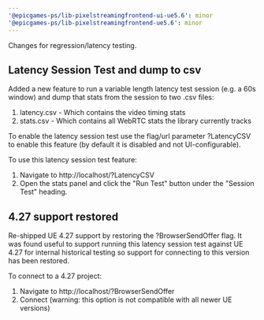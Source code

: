 ```yaml
---
'@epicgames-ps/lib-pixelstreamingfrontend-ui-ue5.6': minor
'@epicgames-ps/lib-pixelstreamingfrontend-ue5.6': minor
---
```


Changes for regression/latency testing.

## Latency Session Test and dump to csv

Added a new feature to run a variable length latency test session (e.g. a 60s window)
and dump that stats from the session to two .csv files:

1. latency.csv - Which contains the video timing stats
2. stats.csv - Which contains all WebRTC stats the library currently tracks

To enable the latency session test use the flag/url parameter ?LatencyCSV
to enable this feature (by default it is disabled and not UI-configurable).

To use this latency session test feature:

1. Navigate to http://localhost/?LatencyCSV
2. Open the stats panel and click the "Run Test" button under the "Session Test" heading.

## 4.27 support restored

Re-shipped UE 4.27 support by restoring the ?BrowserSendOffer flag.
It was found useful to support running this latency session test against UE 4.27
for internal historical testing so support for connecting to this version has been restored.

To connect to a 4.27 project:

1. Navigate to http://localhost/?BrowserSendOffer
2. Connect (warning: this option is not compatible with all newer UE versions)

